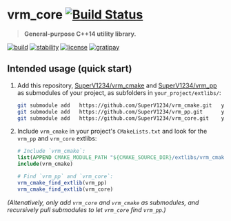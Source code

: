 # vrm_core [![Build Status](https://travis-ci.org/SuperV1234/vrm_core.svg?branch=master)](https://travis-ci.org/SuperV1234/vrm_core)

> **General-purpose C++14 utility library.**

[![build][badge.build]][build]
[![stability][badge.stability]][stability]
[![license][badge.license]][license]
[![gratipay][badge.gratipay]][gratipay]

[badge.build]: https://img.shields.io/travis/SuperV1234/vrm_core.svg?style=flat-square
[badge.stability]: https://img.shields.io/badge/stability-experimental-orange.svg?style=flat-square
[badge.license]: http://img.shields.io/badge/license-afl%203.0-blue.svg?style=flat-square
[badge.gratipay]: https://img.shields.io/gratipay/user/SuperV1234.svg?style=flat-square

[build]: https://travis-ci.org/SuperV1234/vrm_core
[stability]: http://github.com/badges/stability-badges
[license]: https://github.com/SuperV1234/vrm_core/blob/master/LICENSE
[gratipay]: https://gratipay.com/~SuperV1234/

## Intended usage (quick start)

1. Add this repository, [SuperV1234/vrm_cmake](https://github.com/SuperV1234/vrm_cmake) and [SuperV1234/vrm_pp](https://github.com/SuperV1234/vrm_pp) as submodules of your project, as subfolders in `your_project/extlibs/`:

    ```bash
    git submodule add   https://github.com/SuperV1234/vrm_cmake.git   your_project/extlibs/vrm_cmake
    git submodule add   https://github.com/SuperV1234/vrm_pp.git      your_project/extlibs/vrm_pp
    git submodule add   https://github.com/SuperV1234/vrm_core.git    your_project/extlibs/vrm_core
    ```

2. Include `vrm_cmake` in your project's `CMakeLists.txt` and look for the `vrm_pp` and `vrm_core` extlibs:

    ```cmake
    # Include `vrm_cmake`:
    list(APPEND CMAKE_MODULE_PATH "${CMAKE_SOURCE_DIR}/extlibs/vrm_cmake/cmake/")
    include(vrm_cmake)

    # Find `vrm_pp` and `vrm_core`:
    vrm_cmake_find_extlib(vrm_pp)
    vrm_cmake_find_extlib(vrm_core)
    ```

*(Altenatively, only add `vrm_core` and `vrm_cmake` as submodules, and recursively pull submodules to let `vrm_core` find `vrm_pp`.)*
